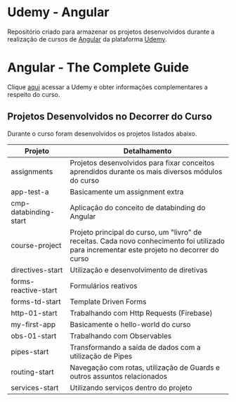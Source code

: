 # Udemy - Angular

Repositório criado para armazenar os projetos desenvolvidos durante a realização de cursos de [Angular](https://angular.io/) da plataforma [Udemy](https://www.udemy.com/).

# Angular - The Complete Guide

Clique [aqui](https://www.udemy.com/course/the-complete-guide-to-angular-2/) acessar a Udemy e obter informações complementares a respeito do curso.

## Projetos Desenvolvidos no Decorrer do Curso

Durante o curso foram desenvolvidos os projetos listados abaixo.

Projeto                 | Detalhamento
------------------------|--------------------------------------------------------------------------------------------------------------------------------------------
assignments             | Projetos desenvolvidos para fixar conceitos aprendidos durante os mais diversos módulos do curso
app-test-a              | Basicamente um assignment extra
cmp-databinding-start   | Aplicação do conceito de databinding do Angular
course-project          | Projeto principal do curso, um "livro" de receitas. Cada novo conhecimento foi utilizado para incrementar este projeto no decorrer do curso
directives-start        | Utilização e desenvolvimento de diretivas
forms-reactive-start    | Formulários reativos
forms-td-start          | Template Driven Forms
http-01-start           | Trabalhando com Http Requests (Firebase)
my-first-app            | Basicamente o hello-world do curso
obs-01-start            | Trabalhando com Observables
pipes-start             | Transformando a saída de dados com a utilização de Pipes
routing-start           | Navegação com rotas, utilização de Guards e outros assuntos relacionados
services-start          | Utilizando serviços dentro do projeto
